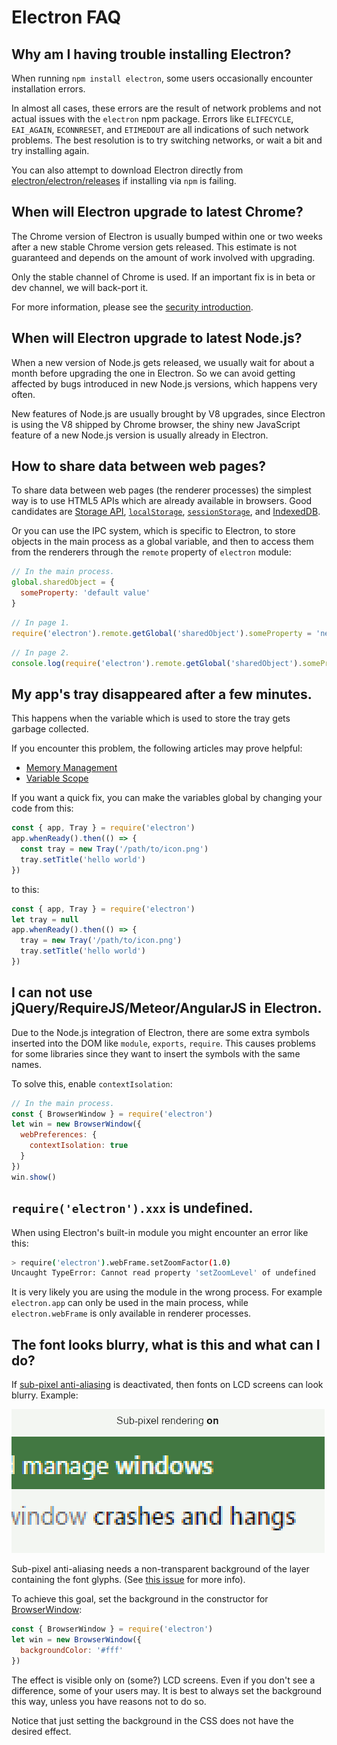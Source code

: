 # Electron FAQ

## Why am I having trouble installing Electron?

When running `npm install electron`, some users occasionally encounter
installation errors.

In almost all cases, these errors are the result of network problems and not
actual issues with the `electron` npm package. Errors like `ELIFECYCLE`,
`EAI_AGAIN`, `ECONNRESET`, and `ETIMEDOUT` are all indications of such
network problems. The best resolution is to try switching networks, or
wait a bit and try installing again.

You can also attempt to download Electron directly from
[electron/electron/releases](https://github.com/electron/electron/releases)
if installing via `npm` is failing.

## When will Electron upgrade to latest Chrome?

The Chrome version of Electron is usually bumped within one or two weeks after
a new stable Chrome version gets released. This estimate is not guaranteed and
depends on the amount of work involved with upgrading.

Only the stable channel of Chrome is used. If an important fix is in beta or dev
channel, we will back-port it.

For more information, please see the [security introduction](tutorial/security.md).

## When will Electron upgrade to latest Node.js?

When a new version of Node.js gets released, we usually wait for about a month
before upgrading the one in Electron. So we can avoid getting affected by bugs
introduced in new Node.js versions, which happens very often.

New features of Node.js are usually brought by V8 upgrades, since Electron is
using the V8 shipped by Chrome browser, the shiny new JavaScript feature of a
new Node.js version is usually already in Electron.

## How to share data between web pages?

To share data between web pages (the renderer processes) the simplest way is to
use HTML5 APIs which are already available in browsers. Good candidates are
[Storage API][storage], [`localStorage`][local-storage],
[`sessionStorage`][session-storage], and [IndexedDB][indexed-db].

Or you can use the IPC system, which is specific to Electron, to store objects
in the main process as a global variable, and then to access them from the
renderers through the `remote` property of `electron` module:

```javascript
// In the main process.
global.sharedObject = {
  someProperty: 'default value'
}
```

```javascript
// In page 1.
require('electron').remote.getGlobal('sharedObject').someProperty = 'new value'
```

```javascript
// In page 2.
console.log(require('electron').remote.getGlobal('sharedObject').someProperty)
```

## My app's tray disappeared after a few minutes.

This happens when the variable which is used to store the tray gets
garbage collected.

If you encounter this problem, the following articles may prove helpful:

* [Memory Management][memory-management]
* [Variable Scope][variable-scope]

If you want a quick fix, you can make the variables global by changing your
code from this:

```javascript
const { app, Tray } = require('electron')
app.whenReady().then(() => {
  const tray = new Tray('/path/to/icon.png')
  tray.setTitle('hello world')
})
```

to this:

```javascript
const { app, Tray } = require('electron')
let tray = null
app.whenReady().then(() => {
  tray = new Tray('/path/to/icon.png')
  tray.setTitle('hello world')
})
```

## I can not use jQuery/RequireJS/Meteor/AngularJS in Electron.

Due to the Node.js integration of Electron, there are some extra symbols
inserted into the DOM like `module`, `exports`, `require`. This causes problems
for some libraries since they want to insert the symbols with the same names.

To solve this, enable `contextIsolation`:

```javascript
// In the main process.
const { BrowserWindow } = require('electron')
let win = new BrowserWindow({
  webPreferences: {
    contextIsolation: true
  }
})
win.show()
```

## `require('electron').xxx` is undefined.

When using Electron's built-in module you might encounter an error like this:

```sh
> require('electron').webFrame.setZoomFactor(1.0)
Uncaught TypeError: Cannot read property 'setZoomLevel' of undefined
```

It is very likely you are using the module in the wrong process. For example
`electron.app` can only be used in the main process, while `electron.webFrame`
is only available in renderer processes.

## The font looks blurry, what is this and what can I do?

If [sub-pixel anti-aliasing](http://alienryderflex.com/sub_pixel/) is deactivated, then fonts on LCD screens can look blurry. Example:

![subpixel rendering example]

Sub-pixel anti-aliasing needs a non-transparent background of the layer containing the font glyphs. (See [this issue](https://github.com/electron/electron/issues/6344#issuecomment-420371918) for more info).

To achieve this goal, set the background in the constructor for [BrowserWindow][browser-window]:

```javascript
const { BrowserWindow } = require('electron')
let win = new BrowserWindow({
  backgroundColor: '#fff'
})
```

The effect is visible only on (some?) LCD screens. Even if you don't see a difference, some of your users may. It is best to always set the background this way, unless you have reasons not to do so.

Notice that just setting the background in the CSS does not have the desired effect.

[memory-management]: https://developer.mozilla.org/en-US/docs/Web/JavaScript/Memory_Management
[variable-scope]: https://msdn.microsoft.com/library/bzt2dkta(v=vs.94).aspx
[electron-module]: https://www.npmjs.com/package/electron
[storage]: https://developer.mozilla.org/en-US/docs/Web/API/Storage
[local-storage]: https://developer.mozilla.org/en-US/docs/Web/API/Window/localStorage
[session-storage]: https://developer.mozilla.org/en-US/docs/Web/API/Window/sessionStorage
[indexed-db]: https://developer.mozilla.org/en-US/docs/Web/API/IndexedDB_API
[browser-window]: api/browser-window.md
[subpixel rendering example]: images/subpixel-rendering-screenshot.gif

